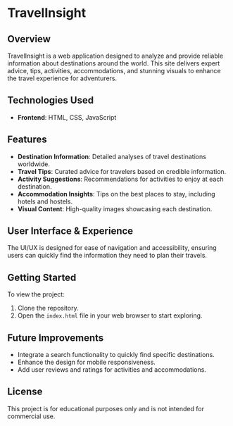 # TravelInsight

## Overview
TravelInsight is a web application designed to analyze and provide reliable information about destinations around the world. This site delivers expert advice, tips, activities, accommodations, and stunning visuals to enhance the travel experience for adventurers.

## Technologies Used
- **Frontend**: HTML, CSS, JavaScript

## Features
- **Destination Information**: Detailed analyses of travel destinations worldwide.
- **Travel Tips**: Curated advice for travelers based on credible information.
- **Activity Suggestions**: Recommendations for activities to enjoy at each destination.
- **Accommodation Insights**: Tips on the best places to stay, including hotels and hostels.
- **Visual Content**: High-quality images showcasing each destination.

## User Interface & Experience
The UI/UX is designed for ease of navigation and accessibility, ensuring users can quickly find the information they need to plan their travels.

## Getting Started
To view the project:
1. Clone the repository.
2. Open the `index.html` file in your web browser to start exploring.

## Future Improvements
- Integrate a search functionality to quickly find specific destinations.
- Enhance the design for mobile responsiveness.
- Add user reviews and ratings for activities and accommodations.

## License
This project is for educational purposes only and is not intended for commercial use.
